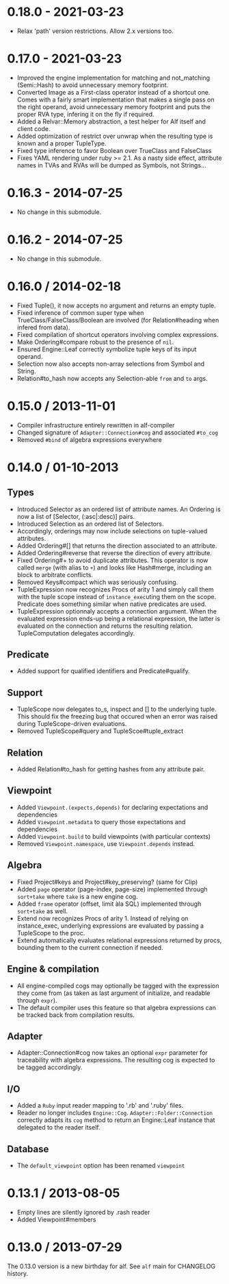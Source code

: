 # 0.18.0 - 2021-03-23

* Relax 'path' version restrictions. Allow 2.x versions too.

# 0.17.0 - 2021-03-23

* Improved the engine implementation for matching and not_matching (Semi::Hash)
  to avoid unnecessary memory footprint.
* Converted Image as a First-class operator instead of a shortcut one. Comes
  with a fairly smart implementation that makes a single pass on the right
  operand, avoid unnecessary memory footprint and puts the proper RVA type,
  infering it on the fly if required.
* Added a Relvar::Memory abstraction, a test helper for Alf itself and client
  code.
* Added optimization of restrict over unwrap when the resulting type is known
  and a proper TupleType.
* Fixed type inference to favor Boolean over TrueClass and FalseClass
* Fixes YAML rendering under ruby >= 2.1. As a nasty side effect, attribute
  names in TVAs and RVAs will be dumped as Symbols, not Strings...

# 0.16.3 - 2014-07-25

* No change in this submodule.

# 0.16.2 - 2014-07-25

* No change in this submodule.

# 0.16.0 / 2014-02-18

* Fixed Tuple(), it now accepts no argument and returns an empty tuple.
* Fixed inference of common super type when TrueClass/FalseClass/Boolean are
  involved (for Relation#heading when infered from data).
* Fixed compilation of shortcut operators involving complex expressions.
* Make Ordering#compare robust to the presence of `nil`.
* Ensured Engine::Leaf correctly symbolize tuple keys of its input operand.
* Selection now also accepts non-array selections from Symbol and String.
* Relation#to_hash now accepts any Selection-able `from` and `to` args.

# 0.15.0 / 2013-11-01

* Compiler infrastructure entirely rewritten in alf-compiler
* Changed signature of `Adapter::Connection#cog` and associated `#to_cog`
* Removed `#bind` of algebra expressions everywhere

# 0.14.0 / 01-10-2013

## Types

* Introduced Selector as an ordered list of attribute names. An Ordering is now
  a list of [Selector, (:asc|:desc)] pairs.
* Introduced Selection as an ordered list of Selectors.
* Accordingly, orderings may now include selections on tuple-valued attributes.
* Added Ordering#[] that returns the direction associated to an attribute.
* Added Ordering#reverse that reverse the direction of every attribute.
* Fixed Ordering#+ to avoid duplicate attributes. This operator is now called
  `merge` (with alias to `+`) and looks like Hash#merge, including an block to
  arbitrate conflicts.
* Removed Keys#compact which was seriously confusing.
* TupleExpression now recognizes Procs of arity 1 and simply call them with the
  tuple scope instead of `instance_exec`uting them on the scope. Predicate does
  something similar when native predicates are used.
* TupleExpression optionnaly accepts a connection argument. When the evaluated
  expression ends-up being a relational expression, the latter is evaluated on
  the connection and returns the resulting relation. TupleComputation delegates
  accordingly.

## Predicate

* Added support for qualified identifiers and Predicate#qualify.

## Support

* TupleScope now delegates to_s, inspect and [] to the underlying tuple. This
  should fix the freezing bug that occured when an error was raised during
  TupleScope-driven evaluations.
* Removed TupleScope#query and TupleScoe#tuple_extract

## Relation

* Added Relation#to_hash for getting hashes from any attribute pair.

## Viewpoint

* Added `Viewpoint.(expects,depends)` for declaring expectations and dependencies
* Added `Viewpoint.metadata` to query those expectations and dependencies
* Added `Viewpoint.build` to build viewpoints (with particular contexts)
* Removed `Viewpoint.namespace`, use `Viewpoint.depends` instead.

## Algebra

* Fixed Project#keys and Project#key_preserving? (same for Clip)
* Added `page` operator (page-index, page-size) implemented through `sort+take`
  where `take` is a new engine cog.
* Added `frame` operator (offset, limit àla SQL) implemented through `sort+take`
  as well.
* Extend now recognizes Procs of arity 1. Instead of relying on instance_exec,
  underlying expressions are evaluated by passing a TupleScope to the proc.
* Extend automatically evaluates relational expressions returned by procs,
  bounding them to the current connection if needed.

## Engine & compilation

* All engine-compiled cogs may optionally be tagged with the expression they
  come from (as taken as last argument of initialize, and readable through
  `expr`).
* The default compiler uses this feature so that algebra expressions can be
  tracked back from compilation results.

## Adapter

* Adapter::Connection#cog now takes an optional `expr` parameter for
  traceability with algebra expressions. The resulting cog is expected to be
  tagged accordingly.

## I/O

* Added a `Ruby` input reader mapping to '.rb' and '.ruby' files.
* Reader no longer includes `Engine::Cog`. `Adapter::Folder::Connection`
  correctly adapts its `cog` method to return an Engine::Leaf instance that
  delegated to the reader itself.

## Database

* The `default_viewpoint` option has been renamed `viewpoint`

# 0.13.1 / 2013-08-05

* Empty lines are silently ignored by .rash reader
* Added Viewpoint#members

# 0.13.0 / 2013-07-29

The 0.13.0 version is a new birthday for alf. See `alf` main for CHANGELOG
history.
